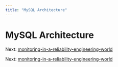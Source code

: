 ```yaml
---
title: "MySQL Architecture"
---
```


# MySQL Architecture

Next: [monitoring-in-a-reliability-engineering-world](monitoring-in-a-reliability-engineering-world.md)

Next: [monitoring-in-a-reliability-engineering-world](monitoring-in-a-reliability-engineering-world.md)

